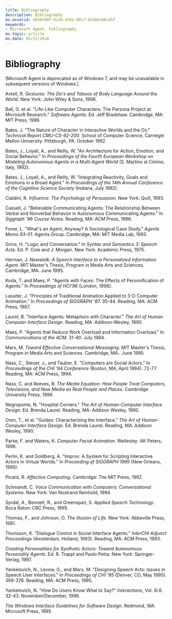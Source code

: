 ```yaml
---
title: Bibliography
description: Bibliography
ms.assetid: e658f00f-6c26-426e-88c7-624b6cb6c65f
keywords:
- Microsoft Agent, bibliography
ms.topic: article
ms.date: 05/31/2018
---
```


# Bibliography

\[Microsoft Agent is deprecated as of Windows 7, and may be unavailable in subsequent versions of Windows.\]

Axtell, R. *Gestures: The Do's and Taboos of Body Language Around the World*. New York: John Wiley & Sons, 1998.

Ball, G. et al. "Life-Like Computer Characters: The Persona Project at Microsoft Research." *Software Agents.* Ed. Jeff Bradshaw. Cambridge, MA: MIT Press, 1996.

Bates, J. "The Nature of Character in Interactive Worlds and the Oz." *Technical Report CMU-CS-92-200*. School of Computer Science, Carnegie Mellon University. Pittsburgh, PA. October 1992.

Bates, J., Loyall, A., and Reilly, W. "An Architecture for Action, Emotion, and Social Behavior." In *Proceedings of the Fourth European Workshop on Modeling Autonomous Agents in a Multi-Agent World* (S. Martino al Cimino, Italy, 1992).

Bates, J., Loyall, A., and Reilly, W. "Integrating Reactivity, Goals and Emotions in a Broad Agent." In *Proceedings of the 14th Annual Conference of the Cognitive Science Society* (Indiana, July 1992).

Cialdini, R. *Influence: The Psychology of Persuasion*. New York: Quill, 1993.

Cassell, J. "Believable Communicating Agents: The Relationship Between Verbal and Nonverbal Behavior in Autonomous Communicating Agents." In *Siggraph '96 Course Notes.* Reading, MA: ACM Press, 1996.

Foner, L. "What's an Agent, Anyway? A Sociological Case Study." *Agents Memo 93-01*. Agents Group. Cambridge, MA: MIT Media Lab, 1993.

Grice, H. "Logic and Conversation." In *Syntax and Semantics 3: Speech Acts*. Ed. P. Cole and J. Morgan. New York: Academic Press, 1975.

Herman, J. *Newstalk: A Speech Interface to a Personalized Information Agent*. MIT Master's Thesis, Program in Media Arts and Sciences. Cambridge, MA. June 1995.

Koda, T. and Maes, P. "Agents with Faces: The Effects of Personification of Agents." In *Proceedings of HCI'96* (London, 1996).

Lassiter, J. "Principles of Traditional Animation Applied to 3-D Computer Animation." In *Proceedings of SIGGRAPH '87.* 35-44. Reading, MA: ACM Press, 1987.

Laurel, B. "Interface Agents: Metaphors with Character." *The Art of Human Computer Interface Design*. Reading, MA: Addison-Wesley, 1990.

Maes, P. "Agents that Reduce Work Overload and Information Overload." In *Communications of the ACM.* 31-40. July 1994.

Marx, M. *Toward Effective Conversational Messaging*. MIT Master's Thesis, Program in Media Arts and Sciences. Cambridge, MA.. June 1995.

Nass, C., Steuer, J., and Tauber, E. "Computers are Social Actors." In *Proceedings of the CHI '94 Conference* (Boston, MA, April 1994). 72-77. Reading, MA: ACM Press, 1994.

Nass, C. and Reeves, B. *The Media Equation: How People Treat Computers, Televisions, and New Media as Real People and Places*. Cambridge University Press, 1996.

Negroponte, N. "Hospital Corners." *The Art of Human-Computer Interface Design.* Ed. Brenda Laurel. Reading, MA: Addison Wesley, 1990.

Oren, T., et al. "Guides: Characterizing the Interface." *The Art of Human-Computer Interface Design.* Ed. Brenda Laurel. Reading, MA: Addison Wesley, 1990.

Parke, F. and Waters, K. *Computer Facial Animation*. Wellesley: AK Peters, 1996.

Perlin, K. and Goldberg, A. "Improv: A System for Scripting Interactive Actors in Virtual Worlds." In *Proceeding of SIGGRAPH 1995* (New Orleans, 1995).

Picard, R. *Affective Computing*. Cambridge: The MIT Press, 1997.

Schmandt, C. *Voice Communication with Computers: Conversational Systems*. New York: Van Nostrand Reinhold, 1994.

Syrdal, A., Bennett, R., and Greenspan, S. *Applied Speech Technology*. Boca Raton: CRC Press, 1995.

Thomas, F., and Johnson, O. *The Illusion of Life.* New York: Abbeville Press, 1981.

Thorisson, K. "Dialogue Control in Social Interface Agents." *InterCHI Adjunct Proceedings* (Amsterdam, Holland, 1993). Reading, MA: ACM Press, 1993.

*Creating Personalities for Synthetic Actors: Toward Autonomous Personality Agents*. Ed. R. Trappl and Paolo Petta. New York: Springer-Verlag, 1997.

Yankelovich, N., Levow, G., and Marx, M. "Designing Speech Acts: Issues in Speech User Interfaces." In *Proceedings of CHI '95* (Denver, CO, May 1995). 369-376. Reading, MA: ACM Press, 1995.

Yankelovich, N. "How Do Users Know What to Say?" *Interactions*, Vol. III.6. 32-43. November/December, 1996.

*The Windows Interface Guidelines for Software Design.* Redmond, WA: Microsoft Press, 1995.

 

 




